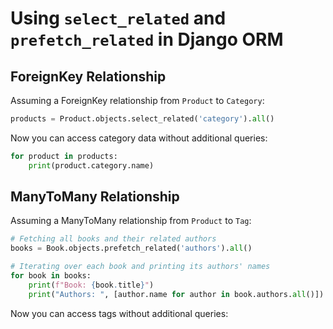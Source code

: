 # Using `select_related` and `prefetch_related` in Django ORM

## ForeignKey Relationship

Assuming a ForeignKey relationship from `Product` to `Category`:

```python
products = Product.objects.select_related('category').all()
```

Now you can access category data without additional queries:

```python
for product in products:
    print(product.category.name)
```

## ManyToMany Relationship

Assuming a ManyToMany relationship from `Product` to `Tag`:

```python
# Fetching all books and their related authors
books = Book.objects.prefetch_related('authors').all()

# Iterating over each book and printing its authors' names
for book in books:
    print(f"Book: {book.title}")
    print("Authors: ", [author.name for author in book.authors.all()])
```

Now you can access tags without additional queries:



